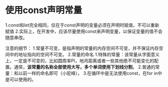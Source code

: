# 使用const声明常量
1.const和let完全相同，仅在于const声明的变量必须在声明时赋值，不可以重新赋值
2.实际上，在开发中，应该尽量使用const来声明变量，以保证变量的值不会随意串改。

注意的细节：
1.常量不可变，是指声明的常量的内存空间不可变，并不保证内存空间中的地址指向的空间不可变。
2.常量的命名
    1.特殊的常量：该常量从字面意义上，一定是不可变的，比如圆周率PI，地月距离或者一些其他绝不可能变化的配置。通常，**该常量的名称全部使用大写，多个单词使用下划线分割**。
    2.普通的常量：和以前一样的命名即可（小驼峰）。
3.在循环中是无法使用const，在for in中是可以使用的。